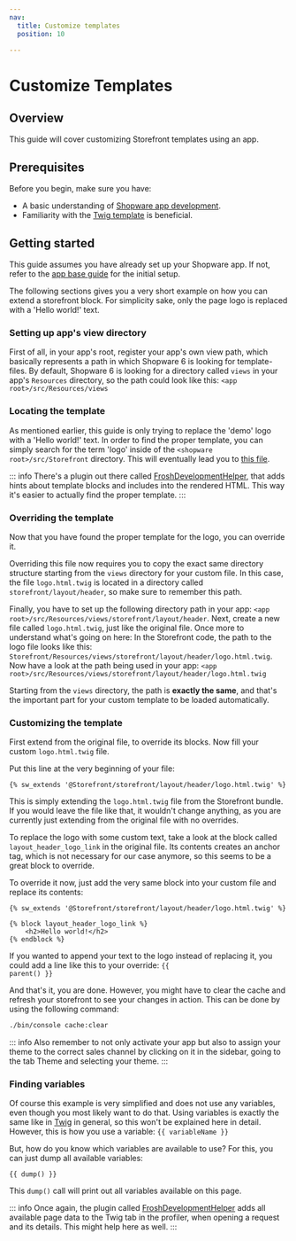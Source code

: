 ```yaml
---
nav:
  title: Customize templates
  position: 10

---
```


# Customize Templates

## Overview

This guide will cover customizing Storefront templates using an app.

## Prerequisites

Before you begin, make sure you have:

* A basic understanding of [Shopware app development](../app-base-guide).
* Familiarity with the [Twig template](https://twig.symfony.com/) is beneficial.

## Getting started

This guide assumes you have already set up your Shopware app. If not, refer to the [app base guide](../app-base-guide) for the initial setup.

The following sections gives you a very short example on how you can extend a storefront block. For simplicity sake, only the page logo is replaced with a 'Hello world!' text.

### Setting up app's view directory

First of all, in your app's root, register your app's own view path, which basically represents a path in which Shopware 6 is looking for template-files. By default, Shopware 6 is looking for a directory called `views` in your app's `Resources` directory, so the path could look like this: `<app root>/src/Resources/views`

### Locating the template

As mentioned earlier, this guide is only trying to replace the 'demo' logo with a 'Hello world!' text. In order to find the proper template, you can simply search for the term 'logo' inside of the `<shopware root>/src/Storefront` directory. This will eventually lead you to [this file](https://github.com/shopware/shopware/blob/v6.3.4.1/src/Storefront/Resources/views/storefront/layout/header/logo.html.twig).

::: info
There's a plugin out there called [FroshDevelopmentHelper](https://github.com/FriendsOfShopware/FroshDevelopmentHelper), that adds hints about template blocks and includes into the rendered HTML. This way it's easier to actually find the proper template.
:::

### Overriding the template

Now that you have found the proper template for the logo, you can override it.

Overriding this file now requires you to copy the exact same directory structure starting from the `views` directory for your custom file. In this case, the file `logo.html.twig` is located in a directory called `storefront/layout/header`, so make sure to remember this path.

Finally, you have to set up the following directory path in your app: `<app root>/src/Resources/views/storefront/layout/header`. Next, create a new file called `logo.html.twig`, just like the original file. Once more to understand what's going on here: In the Storefront code, the path to the logo file looks like this: `Storefront/Resources/views/storefront/layout/header/logo.html.twig`. Now have a look at the path being used in your app: `<app root>/src/Resources/views/storefront/layout/header/logo.html.twig`

Starting from the `views` directory, the path is **exactly the same**, and that's the important part for your custom template to be loaded automatically.

### Customizing the template

First extend from the original file, to override its blocks. Now fill your custom `logo.html.twig` file.

Put this line at the very beginning of your file:

```twig
{% sw_extends '@Storefront/storefront/layout/header/logo.html.twig' %}
```

This is simply extending the `logo.html.twig` file from the Storefront bundle. If you would leave the file like that, it wouldn't change anything, as you are currently just extending from the original file with no overrides.

To replace the logo with some custom text, take a look at the block called `layout_header_logo_link` in the original file. Its contents creates an anchor tag, which is not necessary for our case anymore, so this seems to be a great block to override.

To override it now, just add the very same block into your custom file and replace its contents:

```twig
{% sw_extends '@Storefront/storefront/layout/header/logo.html.twig' %}

{% block layout_header_logo_link %}
    <h2>Hello world!</h2>
{% endblock %}
```

If you wanted to append your text to the logo instead of replacing it, you could add a line like this to your override: <code v-pre>{{ parent() }}</code>

And that's it, you are done. However, you might have to clear the cache and refresh your storefront to see your changes in action. This can be done by using the following command:

```bash
./bin/console cache:clear
```

::: info
Also remember to not only activate your app but also to assign your theme to the correct sales channel by clicking on it in the sidebar, going to the tab Theme and selecting your theme.
:::

### Finding variables

Of course this example is very simplified and does not use any variables, even though you most likely want to do that. Using variables is exactly the same like in [Twig](https://twig.symfony.com/doc/3.x/templates.html#variables) in general, so this won't be explained here in detail. However, this is how you use a variable: <code v-pre>{{ variableName }}</code>

But, how do you know which variables are available to use? For this, you can just dump all available variables:

```twig
{{ dump() }}
```

This `dump()` call will print out all variables available on this page.

::: info
Once again, the plugin called [FroshDevelopmentHelper](https://github.com/FriendsOfShopware/FroshDevelopmentHelper) adds all available page data to the Twig tab in the profiler, when opening a request and its details. This might help here as well.
:::

